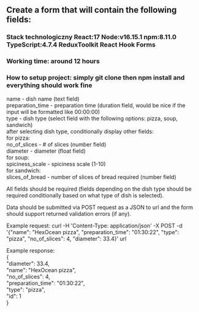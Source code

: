 ## Create a form that will contain the following fields:
### Stack technologiczny React:17 Node:v16.15.1 npm:8.11.0 TypeScript:4.7.4 ReduxToolkit React Hook Forms
### Working time: around 12 hours
### How to setup project: simply git clone then npm install and everything should work fine
name - dish name (text field) <br/>
preparation_time - preparation time (duration field, would be nice if the input will be formatted like 00:00:00) <br/>
type - dish type (select field with the following options: pizza, soup, sandwich) <br/>
after selecting dish type, conditionally display other fields: <br/>
for pizza: <br/>
no_of_slices - # of slices (number field) <br/>
diameter - diameter (float field) <br/>
for soup: <br/>
spiciness_scale - spiciness scale (1-10) <br/>
for sandwich: <br/> 
slices_of_bread - number of slices of bread required (number field) <br/> 

All fields should be required (fields depending on the dish type should be required conditionally based on what type of dish is selected). <br/>

Data should be submitted via POST request as a JSON to url and the form should support returned validation errors (if any).

Example request:
curl -H 'Content-Type: application/json' -X POST -d '{"name": "HexOcean pizza", "preparation_time": "01:30:22", "type": "pizza", "no_of_slices": 4, "diameter": 33.4}' url

Example response: <br/>
{ <br/>
"diameter": 33.4, <br/>
"name": "HexOcean pizza", <br/>
"no_of_slices": 4, <br/>
"preparation_time": "01:30:22", <br/>
"type": "pizza",<br/>
"id": 1 <br/>
}
